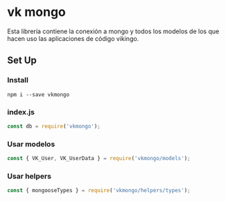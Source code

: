 # vk mongo
Esta librería contiene la conexión a mongo y todos los modelos de los que hacen uso las aplicaciones de código vikingo.

## Set Up
### Install   
`npm i --save vkmongo`

### index.js   
```js
const db = require('vkmongo');
```

### Usar modelos   
```js
const { VK_User, VK_UserData } = require('vkmongo/models');
```
### Usar helpers  
```js 
const { mongooseTypes } = require('vkmongo/helpers/types');
```
